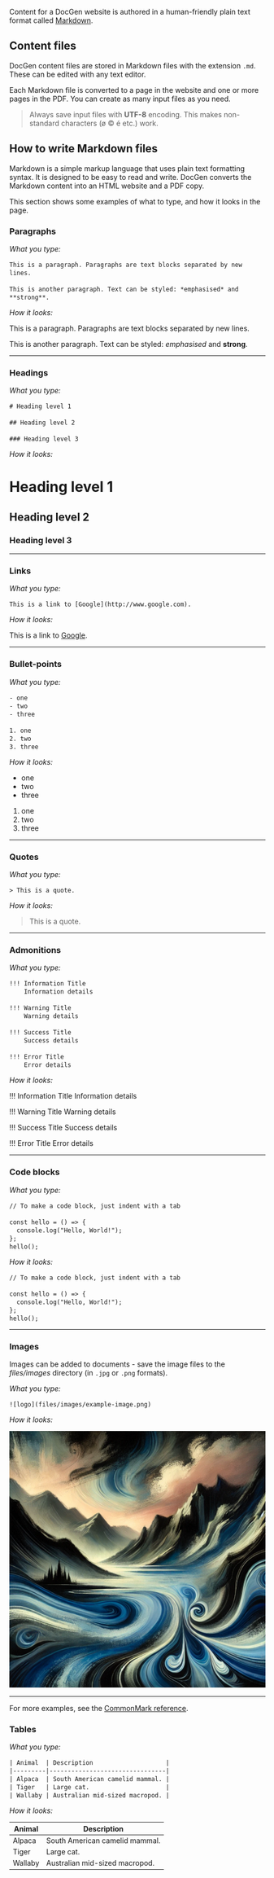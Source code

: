 ﻿Content for a DocGen website is authored in a human-friendly plain text format called
[Markdown](https://www.markdownguide.org/).

## Content files

DocGen content files are stored in Markdown files with the extension `.md`. These can be edited with any text editor.

Each Markdown file is converted to a page in the website and one or more pages in the PDF. You can create as many
input files as you need.

> Always save input files with **UTF-8** encoding. This makes non-standard characters (ø © é etc.) work.

## How to write Markdown files

Markdown is a simple markup language that uses plain text formatting syntax. It is designed to be easy to read and
write. DocGen converts the Markdown content into an HTML website and a PDF copy.

This section shows some examples of what to type, and how it looks in the page.

### Paragraphs

*What you type:*

    This is a paragraph. Paragraphs are text blocks separated by new lines.

    This is another paragraph. Text can be styled: *emphasised* and **strong**.

*How it looks:*

This is a paragraph. Paragraphs are text blocks separated by new lines.

This is another paragraph. Text can be styled: *emphasised* and **strong**.

---------------------

### Headings

*What you type:*

    # Heading level 1

    ## Heading level 2

    ### Heading level 3

*How it looks:*

# Heading level 1

## Heading level 2

### Heading level 3

---------------------

### Links

*What you type:*

    This is a link to [Google](http://www.google.com).

*How it looks:*

This is a link to [Google](http://www.google.com).

---------------------

### Bullet-points

*What you type:*

    - one
    - two
    - three

    1. one
    2. two
    3. three

*How it looks:*

- one
- two
- three

1. one
2. two
3. three

---------------------

### Quotes

*What you type:*

    > This is a quote.

*How it looks:*

> This is a quote.

---------------------

### Admonitions

*What you type:*

    !!! Information Title
        Information details

    !!! Warning Title
        Warning details

    !!! Success Title
        Success details

    !!! Error Title
        Error details

*How it looks:*

!!! Information Title
    Information details

!!! Warning Title
    Warning details

!!! Success Title
    Success details

!!! Error Title
    Error details

---------------------

### Code blocks

*What you type:*

    // To make a code block, just indent with a tab

    const hello = () => {
      console.log("Hello, World!");
    };
    hello();

*How it looks:*

    // To make a code block, just indent with a tab

    const hello = () => {
      console.log("Hello, World!");
    };
    hello();

---------------------

### Images

Images can be added to documents - save the image files to the *files/images* directory (in `.jpg` or `.png` formats).

*What you type:*

    ![logo](files/images/example-image.png)

*How it looks:*

![logo](files/images/example-image.png)

---------------------
For more examples, see the [CommonMark reference](commonmark.html).

### Tables

*What you type:*
    
    | Animal  | Description                    |
    |---------|--------------------------------|
    | Alpaca  | South American camelid mammal. |
    | Tiger   | Large cat.                     |
    | Wallaby | Australian mid-sized macropod. |

*How it looks:*

| Animal  | Description                    |
|---------|--------------------------------|
| Alpaca  | South American camelid mammal. |
| Tiger   | Large cat.                     |
| Wallaby | Australian mid-sized macropod. |